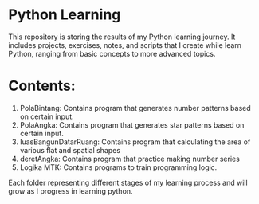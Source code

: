 # Python Learning
This repository is storing the results of my Python learning journey. It includes projects, exercises, notes, and scripts that I create while learn Python, ranging from basic concepts to more advanced topics.

# Contents:
1. PolaBintang: Contains program that generates number patterns based on certain input.
2. PolaAngka: Contains program that generates star patterns based on certain input.
3. luasBangunDatarRuang: Contains program that calculating the area of ​​various flat and spatial shapes
4. deretAngka: Contains program that practice making number series
5. Logika MTK: Contains programs to train programming logic.

Each folder representing different stages of my learning process and will grow as I progress in learning python.
